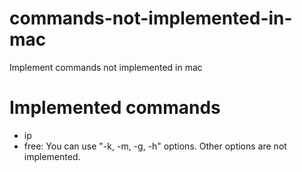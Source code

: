 # commands-not-implemented-in-mac
Implement commands not implemented in mac

# Implemented commands
- ip
- free: You can use "-k, -m, -g, -h" options. Other options are not implemented.

